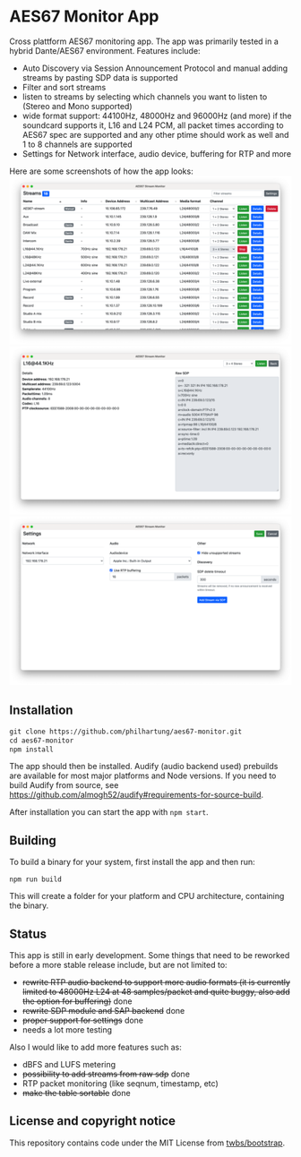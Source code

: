 # AES67 Monitor App
Cross plattform AES67 monitoring app. The app was primarily tested in a hybrid Dante/AES67 environment. Features include:
 * Auto Discovery via Session Announcement Protocol and manual adding streams by pasting SDP data is supported
 * Filter and sort streams
 * listen to streams by selecting which channels you want to listen to (Stereo and Mono supported)
 * wide format support: 44100Hz, 48000Hz and 96000Hz (and more) if the soundcard supports it, L16 and L24 PCM, all packet times according to AES67 spec are supported and any other ptime should work as well and 1 to 8 channels are supported
 * Settings for Network interface, audio device, buffering for RTP and more

Here are some screenshots of how the app looks:
![Screenshot](doc/screenshot.png "Screenshot")
![Screenshot](doc/details.png "Screenshot details")
![Screenshot](doc/settings.png "Screenshot settings")

## Installation
```
git clone https://github.com/philhartung/aes67-monitor.git
cd aes67-monitor
npm install
```
The app should then be installed.  Audify (audio backend used) prebuilds are available for most major platforms and Node versions. If you need to build Audify from source, see https://github.com/almogh52/audify#requirements-for-source-build.

After installation you can start the app with `npm start`.

## Building
To build a binary for your system, first install the app and then run:
```
npm run build
```
This will create a folder for your platform and CPU architecture, containing the binary.

## Status
This app is still in early development. Some things that need to be reworked before a more stable release include, but are not limited to:
 * ~~rewrite RTP audio backend to support more audio formats (it is currently limited to 48000Hz L24 at 48 samples/packet and quite buggy, also add the option for buffering)~~ done
 * ~~rewrite SDP module and SAP backend~~ done
 * ~~proper support for settings~~ done
 * needs a lot more testing
 
 Also I would like to add more features such as:
  * dBFS and LUFS metering
  * ~~possibility to add streams from raw sdp~~ done
  * RTP packet monitoring (like seqnum, timestamp, etc)
  * ~~make the table sortable~~ done
 

## License and copyright notice
This repository contains code under the MIT License from [twbs/bootstrap](https://github.com/twbs/bootstrap).
